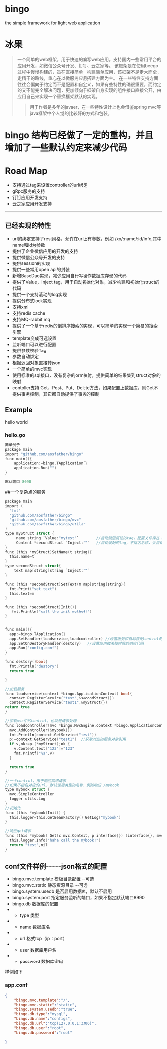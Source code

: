 # bingo
the simple framework for light web application

# 冰果
> 一个简单的web框架，用于快速的编写web应用。支持国内一些常用平台的应用开发，如微信公众号开发、钉钉、云之家等。
该框架是在使用beego过程中慢慢构建的，旨在直接简单，构建简单应用，该框架不是走大而全，走精干的路线，重心在以微服务应用搭建方面为主。
在一些特性支持方面往往会偏向于约定而不是配置和自定义，如果有些特性的确很重要，而约定的又不能完全解决问题，更加倾向于框架自身实现的组件接口直接公开，由应用自己来实现一个替换框架默认的实现。
>  > 用于作者是多年的javaer，在一些特性设计上也会借鉴spring mvc等java框架中个人觉的比较好的方式和包装。


# bingo 结构已经做了一定的重构，并且增加了一些默认约定来减少代码

# Road Map
* 支持通过tag来设置controller的url绑定
* gRpc服务的支持
* 钉钉应用开发支持
* 云之家应用开发支持

------------------------------------------------
## 已经实现的特性
* url的绑定支持了rest风格，允许在url上有参数，例如 /xx/:name/:id/info,其中name和id为参数
* 提供了企业微信应用的开发的支持
* 提供微信公众号开发的支持
* 提供session的实现
* 提供一些常用open api的封装
* 新增BaseDao实现，减少应用自行写操作数据库存储的代码
* 提供了Value，Inject tag，用于自动初始化对象，减少构建和初始化struct的代码
* 提供一个支持滚动的log实现
* 提供分布式lock实现
* 支持xml
* 支持redis cache
* 支持MQ-rabbit mq
* 提供了一个基于redis的倒排序搜索的实现，可以简单的实现一个简易的搜索引擎
* template变成可选设置
* 监听端口可以进行配置
*  提供参数校验Tag
*  参数自动绑定
*  根据返回对象直接转json
*  一个简单的mvc实现
*  使用标准的sql接口，没有复杂的orm映射，提供简单的结果集到struct对象的映射
*  contoller支持 Get、Post、Put、Delete方法，如果配置上数据库，则Get不提供事务控制，其它都自动提供了事务的控制

## Example
hello world
### hello.go

```c
简单例子
package main
import "github.com/aosfather/bingo"
func main(){
    application:=bingo.TApplication{}
    application.Run("")
}

默认端口 8090

```
##一个复杂点的服务
```c
package main
import (
  "fmt"
  "github.com/aosfather/bingo"
  "github.com/aosfather/bingo/mvc"
  "github.com/aosfather/bingo/utils"
)
type myStruct struct {
     name string `Value:"mytest"`        //自动赋值属性的tag，配置文件存在 mytest的属性值。如果不是公开的，则会调用Setxxx方法进行赋值
     Content *secondStruct `Inject:""`   //自动装配的tag，不指名名称，会自动装配对应类型的。如果属性不是公开的，则会调用Setxxx方法
}
func (this *myStruct)SetName(t string){
  this.name=t
}
type secondStruct struct{
    text map[string]string `Inject:""`
}

func (this *secondStruct)SetText(m map[string]string){
  fmt.Print("set text")
  this.text=m
}

func (this *secondStruct)Init(){
   fmt.Println("call the init method!")
}


func main(){
  app:=bingo.TApplication{}
  app.SetHandler(loadservice,loadcontroller) //设置服务和自动装配control的方法
  app.SetOnDestoryHandler(destory)   //设置应用被杀掉时候的响应代码
  app.Run("config.conf")
}

func destory()bool{
  fmt.Println("destory")
  return true

}

//加载服务
func loadservice(context *bingo.ApplicationContext) bool{
  context.RegisterService("test",&secondStruct{})
  context.RegisterService("test1",&myStruct{})
return true
}

//加载mvc中的control，也就是请求处理
func loadcontroller(mvc *bingo.MvcEngine,context *bingo.ApplicationContext) bool {
  mvc.AddController(&mybook{})
  fmt.Println(context.GetService("test"))
  p:=context.GetService("test1")  //获取对应的服务对象引用
  if v,ok:=p.(*myStruct);ok {
    v.Content.text["123"]="123"
    fmt.Printf("%s",v)
  }

  return true
}

//一个control，用于响应网络请求
//如果不指名对应的url，默认使用类型的名称，例如响应 /mybook
type mybook struct {
  mvc.SimpleController
  logger utils.Log
}
//初始化
func (this *mybook)Init() {
  this.logger=this.GetBeanFactory().GetLog("mybook")
}

//响应get请求
func (this *mybook) Get(c mvc.Context, p interface{}) (interface{}, mvc.BingoError) {
  this.logger.Info("haha call the mybook!")
  return "test",nil
}


```



## conf文件样例-----json格式的配置
* bingo.mvc.template 模板目录配置  --可选
* bingo.mvc.static  静态资源目录   --可选
* bingo.system.usedb 是否启用数据库，默认不启用
* bingo.system.port 指定服务监听的端口，如果不指定默认端口8990
* bingo.db 数据库的配置
* * type 类型
* * name 数据库名
* * url 格式tcp（ip：port） 
* * user 数据库用户名
* * password 数据库密码

样例如下
### app.conf
```json
{
	"bingo.mvc.template":"/",
	"bingo.mvc.static":"static",
	"bingo.system.usedb":"true",
	"bingo.db.type":"mysql",
	"bingo.db.name":"configs",
	"bingo.db.url":"tcp(127.0.0.1:3306)",
	"bingo.db.user":"root",
	"bingo.db.password":"root"
	
}
```

